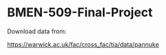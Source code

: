 # BMEN-509-Final-Project

Download data from:

https://warwick.ac.uk/fac/cross_fac/tia/data/pannuke
